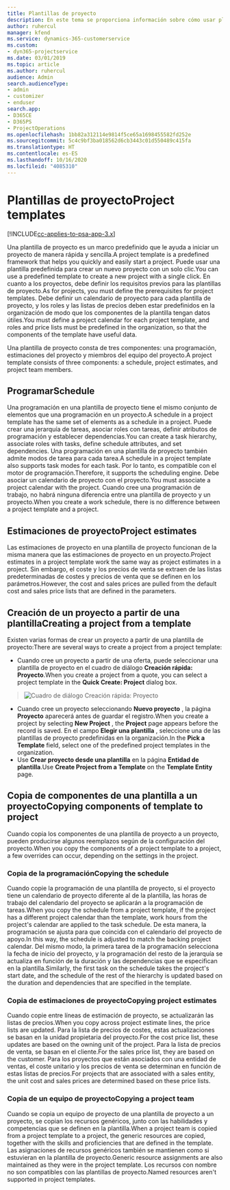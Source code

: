 ```yaml
---
title: Plantillas de proyecto
description: En este tema se proporciona información sobre cómo usar plantillas de proyecto para una configuración rápida del proyecto.
author: ruhercul
manager: kfend
ms.service: dynamics-365-customerservice
ms.custom:
- dyn365-projectservice
ms.date: 03/01/2019
ms.topic: article
ms.author: ruhercul
audience: Admin
search.audienceType:
- admin
- customizer
- enduser
search.app:
- D365CE
- D365PS
- ProjectOperations
ms.openlocfilehash: 1bb82a312114e9814f5ce65a1698455582fd252e
ms.sourcegitcommit: 5c4c9bf3ba018562d6cb3443c01d550489c415fa
ms.translationtype: HT
ms.contentlocale: es-ES
ms.lasthandoff: 10/16/2020
ms.locfileid: "4085310"
---
```

# <a name="project-templates"></a><span data-ttu-id="5800e-103">Plantillas de proyecto</span><span class="sxs-lookup"><span data-stu-id="5800e-103">Project templates</span></span> 

[!INCLUDE[cc-applies-to-psa-app-3.x](../includes/cc-applies-to-psa-app-3x.md)]

<span data-ttu-id="5800e-104">Una plantilla de proyecto es un marco predefinido que le ayuda a iniciar un proyecto de manera rápida y sencilla.</span><span class="sxs-lookup"><span data-stu-id="5800e-104">A project template is a predefined framework that helps you quickly and easily start a project.</span></span> <span data-ttu-id="5800e-105">Puede usar una plantilla predefinida para crear un nuevo proyecto con un solo clic.</span><span class="sxs-lookup"><span data-stu-id="5800e-105">You can use a predefined template to create a new project with a single click.</span></span> <span data-ttu-id="5800e-106">En cuanto a los proyectos, debe definir los requisitos previos para las plantillas de proyecto.</span><span class="sxs-lookup"><span data-stu-id="5800e-106">As for projects, you must define the prerequisites for project templates.</span></span> <span data-ttu-id="5800e-107">Debe definir un calendario de proyecto para cada plantilla de proyecto, y los roles y las listas de precios deben estar predefinidos en la organización de modo que los componentes de la plantilla tengan datos útiles.</span><span class="sxs-lookup"><span data-stu-id="5800e-107">You must define a project calendar for each project template, and roles and price lists must be predefined in the organization, so that the components of the template have useful data.</span></span>

<span data-ttu-id="5800e-108">Una plantilla de proyecto consta de tres componentes: una programación, estimaciones del proyecto y miembros del equipo del proyecto.</span><span class="sxs-lookup"><span data-stu-id="5800e-108">A project template consists of three components: a schedule, project estimates, and project team members.</span></span>

## <a name="schedule"></a><span data-ttu-id="5800e-109">Programar</span><span class="sxs-lookup"><span data-stu-id="5800e-109">Schedule</span></span>

<span data-ttu-id="5800e-110">Una programación en una plantilla de proyecto tiene el mismo conjunto de elementos que una programación en un proyecto.</span><span class="sxs-lookup"><span data-stu-id="5800e-110">A schedule in a project template has the same set of elements as a schedule in a project.</span></span> <span data-ttu-id="5800e-111">Puede crear una jerarquía de tareas, asociar roles con tareas, definir atributos de programación y establecer dependencias.</span><span class="sxs-lookup"><span data-stu-id="5800e-111">You can create a task hierarchy, associate roles with tasks, define schedule attributes, and set dependencies.</span></span> <span data-ttu-id="5800e-112">Una programación en una plantilla de proyecto también admite modos de tarea para cada tarea.</span><span class="sxs-lookup"><span data-stu-id="5800e-112">A schedule in a project template also supports task modes for each task.</span></span> <span data-ttu-id="5800e-113">Por lo tanto, es compatible con el motor de programación.</span><span class="sxs-lookup"><span data-stu-id="5800e-113">Therefore, it supports the scheduling engine.</span></span> <span data-ttu-id="5800e-114">Debe asociar un calendario de proyecto con el proyecto.</span><span class="sxs-lookup"><span data-stu-id="5800e-114">You must associate a project calendar with the project.</span></span> <span data-ttu-id="5800e-115">Cuando cree una programación de trabajo, no habrá ninguna diferencia entre una plantilla de proyecto y un proyecto.</span><span class="sxs-lookup"><span data-stu-id="5800e-115">When you create a work schedule, there is no difference between a project template and a project.</span></span>

## <a name="project-estimates"></a><span data-ttu-id="5800e-116">Estimaciones de proyecto</span><span class="sxs-lookup"><span data-stu-id="5800e-116">Project estimates</span></span>

<span data-ttu-id="5800e-117">Las estimaciones de proyecto en una plantilla de proyecto funcionan de la misma manera que las estimaciones de proyecto en un proyecto.</span><span class="sxs-lookup"><span data-stu-id="5800e-117">Project estimates in a project template work the same way as project estimates in a project.</span></span> <span data-ttu-id="5800e-118">Sin embargo, el coste y los precios de venta se extraen de las listas predeterminadas de costes y precios de venta que se definen en los parámetros.</span><span class="sxs-lookup"><span data-stu-id="5800e-118">However, the cost and sales prices are pulled from the default cost and sales price lists that are defined in the parameters.</span></span>

## <a name="creating-a-project-from-a-template"></a><span data-ttu-id="5800e-119">Creación de un proyecto a partir de una plantilla</span><span class="sxs-lookup"><span data-stu-id="5800e-119">Creating a project from a template</span></span>
 
<span data-ttu-id="5800e-120">Existen varias formas de crear un proyecto a partir de una plantilla de proyecto:</span><span class="sxs-lookup"><span data-stu-id="5800e-120">There are several ways to create a project from a project template:</span></span>

- <span data-ttu-id="5800e-121">Cuando cree un proyecto a partir de una oferta, puede seleccionar una plantilla de proyecto en el cuadro de diálogo **Creación rápida: Proyecto**.</span><span class="sxs-lookup"><span data-stu-id="5800e-121">When you create a project from a quote, you can select a project template in the **Quick Create: Project** dialog box.</span></span>

> ![Cuadro de diálogo Creación rápida: Proyecto](media/project-11.png)

- <span data-ttu-id="5800e-123">Cuando cree un proyecto seleccionando **Nuevo proyecto** , la página **Proyecto** aparecerá antes de guardar el registro.</span><span class="sxs-lookup"><span data-stu-id="5800e-123">When you create a project by selecting **New Project** , the **Project** page appears before the record is saved.</span></span> <span data-ttu-id="5800e-124">En el campo **Elegir una plantilla** , seleccione una de las plantillas de proyecto predefinidas en la organización.</span><span class="sxs-lookup"><span data-stu-id="5800e-124">In the **Pick a Template** field, select one of the predefined project templates in the organization.</span></span>
- <span data-ttu-id="5800e-125">Use **Crear proyecto desde una plantilla** en la página **Entidad de plantilla**.</span><span class="sxs-lookup"><span data-stu-id="5800e-125">Use **Create Project from a Template** on the **Template Entity** page.</span></span>

## <a name="copying-components-of-template-to-project"></a><span data-ttu-id="5800e-126">Copia de componentes de una plantilla a un proyecto</span><span class="sxs-lookup"><span data-stu-id="5800e-126">Copying components of template to project</span></span>

<span data-ttu-id="5800e-127">Cuando copia los componentes de una plantilla de proyecto a un proyecto, pueden producirse algunos reemplazos según de la configuración del proyecto.</span><span class="sxs-lookup"><span data-stu-id="5800e-127">When you copy the components of a project template to a project, a few overrides can occur, depending on the settings in the project.</span></span>

### <a name="copying-the-schedule"></a><span data-ttu-id="5800e-128">Copia de la programación</span><span class="sxs-lookup"><span data-stu-id="5800e-128">Copying the schedule</span></span>

<span data-ttu-id="5800e-129">Cuando copie la programación de una plantilla de proyecto, si el proyecto tiene un calendario de proyecto diferente al de la plantilla, las horas de trabajo del calendario del proyecto se aplicarán a la programación de tareas.</span><span class="sxs-lookup"><span data-stu-id="5800e-129">When you copy the schedule from a project template, if the project has a different project calendar than the template, work hours from the project's calendar are applied to the task schedule.</span></span> <span data-ttu-id="5800e-130">De esta manera, la programación se ajusta para que coincida con el calendario del proyecto de apoyo.</span><span class="sxs-lookup"><span data-stu-id="5800e-130">In this way, the schedule is adjusted to match the backing project calendar.</span></span> <span data-ttu-id="5800e-131">Del mismo modo, la primera tarea de la programación selecciona la fecha de inicio del proyecto, y la programación del resto de la jerarquía se actualiza en función de la duración y las dependencias que se especifican en la plantilla.</span><span class="sxs-lookup"><span data-stu-id="5800e-131">Similarly, the first task on the schedule takes the project's start date, and the schedule of the rest of the hierarchy is updated based on the duration and dependencies that are specified in the template.</span></span> 

### <a name="copying-project-estimates"></a><span data-ttu-id="5800e-132">Copia de estimaciones de proyecto</span><span class="sxs-lookup"><span data-stu-id="5800e-132">Copying project estimates</span></span> 

<span data-ttu-id="5800e-133">Cuando copie entre líneas de estimación de proyecto, se actualizarán las listas de precios.</span><span class="sxs-lookup"><span data-stu-id="5800e-133">When you copy across project estimate lines, the price lists are updated.</span></span> <span data-ttu-id="5800e-134">Para la lista de precios de costes, estas actualizaciones se basan en la unidad propietaria del proyecto.</span><span class="sxs-lookup"><span data-stu-id="5800e-134">For the cost price list, these updates are based on the owning unit of the project.</span></span> <span data-ttu-id="5800e-135">Para la lista de precios de venta, se basan en el cliente.</span><span class="sxs-lookup"><span data-stu-id="5800e-135">For the sales price list, they are based on the customer.</span></span> <span data-ttu-id="5800e-136">Para los proyectos que están asociados con una entidad de ventas, el coste unitario y los precios de venta se determinan en función de estas listas de precios.</span><span class="sxs-lookup"><span data-stu-id="5800e-136">For projects that are associated with a sales entity, the unit cost and sales prices are determined based on these price lists.</span></span>

### <a name="copying-a-project-team"></a><span data-ttu-id="5800e-137">Copia de un equipo de proyecto</span><span class="sxs-lookup"><span data-stu-id="5800e-137">Copying a project team</span></span>

<span data-ttu-id="5800e-138">Cuando se copia un equipo de proyecto de una plantilla de proyecto a un proyecto, se copian los recursos genéricos, junto con las habilidades y competencias que se definen en la plantilla.</span><span class="sxs-lookup"><span data-stu-id="5800e-138">When a project team is copied from a project template to a project, the generic resources are copied, together with the skills and proficiencies that are defined in the template.</span></span> <span data-ttu-id="5800e-139">Las asignaciones de recursos genéricos también se mantienen como si estuvieran en la plantilla de proyecto.</span><span class="sxs-lookup"><span data-stu-id="5800e-139">Generic resource assignments are also maintained as they were in the project template.</span></span> <span data-ttu-id="5800e-140">Los recursos con nombre no son compatibles con las plantillas de proyecto.</span><span class="sxs-lookup"><span data-stu-id="5800e-140">Named resources aren't supported in project templates.</span></span>
